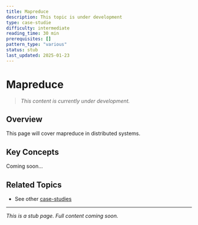 ```yaml
---
title: Mapreduce
description: This topic is under development
type: case-studie
difficulty: intermediate
reading_time: 30 min
prerequisites: []
pattern_type: "various"
status: stub
last_updated: 2025-01-23
---
```



# Mapreduce

> *This content is currently under development.*

## Overview

This page will cover mapreduce in distributed systems.

## Key Concepts

Coming soon...

## Related Topics

- See other [case-studies](index.md)

---

*This is a stub page. Full content coming soon.*
